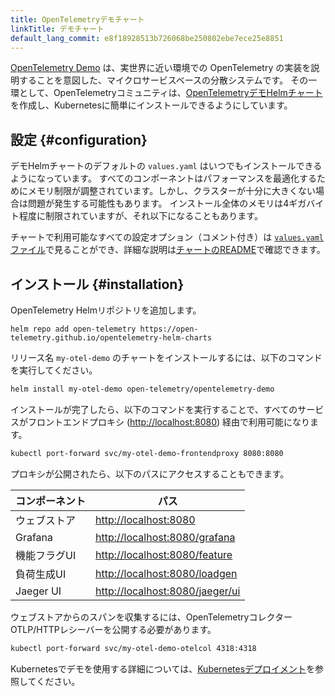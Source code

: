 ```yaml
---
title: OpenTelemetryデモチャート
linkTitle: デモチャート
default_lang_commit: e8f18928513b726068be250802ebe7ece25e8851
---
```


[OpenTelemetry Demo](/docs/demo/) は、実世界に近い環境での OpenTelemetry の実装を説明することを意図した、マイクロサービスベースの分散システムです。
その一環として、OpenTelemetryコミュニティは、[OpenTelemetryデモHelmチャート](https://github.com/open-telemetry/opentelemetry-helm-charts/tree/main/charts/opentelemetry-demo) を作成し、Kubernetesに簡単にインストールできるようにしています。

## 設定 {#configuration}

デモHelmチャートのデフォルトの `values.yaml` はいつでもインストールできるようになっています。
すべてのコンポーネントはパフォーマンスを最適化するためにメモリ制限が調整されています。しかし、クラスターが十分に大きくない場合は問題が発生する可能性もあります。
インストール全体のメモリは4ギガバイト程度に制限されていますが、それ以下になることもあります。

チャートで利用可能なすべての設定オプション（コメント付き）は [`values.yaml` ファイル](https://github.com/open-telemetry/opentelemetry-helm-charts/blob/main/charts/opentelemetry-demo/values.yaml)で見ることができ、詳細な説明は[チャートのREADME](https://github.com/open-telemetry/opentelemetry-helm-charts/tree/main/charts/opentelemetry-demo#chart-parameters)で確認できます。

## インストール {#installation}

OpenTelemetry Helmリポジトリを追加します。

```shell
helm repo add open-telemetry https://open-telemetry.github.io/opentelemetry-helm-charts
```

リリース名 `my-otel-demo` のチャートをインストールするには、以下のコマンドを実行してください。

```sh
helm install my-otel-demo open-telemetry/opentelemetry-demo
```

インストールが完了したら、以下のコマンドを実行することで、すべてのサービスがフロントエンドプロキシ (<http://localhost:8080>) 経由で利用可能になります。

```sh
kubectl port-forward svc/my-otel-demo-frontendproxy 8080:8080
```

プロキシが公開されたら、以下のパスにアクセスすることもできます。

| コンポーネント | パス                              |
| -------------- | --------------------------------- |
| ウェブストア   | <http://localhost:8080>           |
| Grafana        | <http://localhost:8080/grafana>   |
| 機能フラグUI   | <http://localhost:8080/feature>   |
| 負荷生成UI     | <http://localhost:8080/loadgen>   |
| Jaeger UI      | <http://localhost:8080/jaeger/ui> |

ウェブストアからのスパンを収集するには、OpenTelemetryコレクターOTLP/HTTPレシーバーを公開する必要があります。

```sh
kubectl port-forward svc/my-otel-demo-otelcol 4318:4318
```

Kubernetesでデモを使用する詳細については、[Kubernetesデプロイメント](/docs/demo/kubernetes-deployment/)を参照してください。
